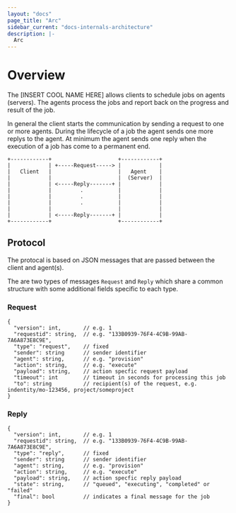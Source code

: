 ```yaml
---
layout: "docs"
page_title: "Arc"
sidebar_current: "docs-internals-architecture"
description: |-
  Arc
---
```



Overview
========
The [INSERT COOL NAME HERE] allows clients to schedule jobs on agents (servers).
The agents process the jobs and report back on the progress and result of the job.

In general the client starts the communication by sending a request to one or more agents.
During the lifecycle of a job the agent sends one more replys to the agent.
At minimum the agent sends one reply when the execution of a job has come to a permanent end.

```
+------------+                     +------------+
|            | +-----Request-----> |            |
|   Client   |                     |   Agent    |
|            |                     |  (Server)  |
|            | <-----Reply-------+ |            |
|            |         .           |            |
|            |         .           |            |
|            |         .           |            |
|            |                     |            |
|            | <-----Reply-------+ |            |
+------------+                     +------------+
```

Protocol
--------
The protocal is based on JSON messages that are passed between the client and agent(s).

The are two types of messages `Request` and `Reply` which share a common structure with some additional fields specific to each type.

### Request
```
{
  "version": int,       // e.g. 1
  "requestid": string,  // e.g. "133B0939-76F4-4C9B-99AB-7A6A873E8C9E",
  "type": "request",    // fixed
  "sender": string      // sender identifier
  "agent": string,      // e.g. "provision"
  "action": string,     // e.g. "execute"
  "payload": string,    // action specfic request payload
  "timeout": int        // timeout in seconds for processing this job
  "to": string          // recipient(s) of the request, e.g. indentity/mo-123456, project/someproject
}
```

### Reply

```
{
  "version": int,       // e.g. 1
  "requestid": string,  // e.g. "133B0939-76F4-4C9B-99AB-7A6A873E8C9E",
  "type": "reply",      // fixed
  "sender": string      // sender identifier
  "agent": string,      // e.g. "provision"
  "action": string,     // e.g. "execute"
  "payload": string,    // action specfic reply payload
  "state": string,      // "queued", "executing", "completed" or "failed"
  "final": bool         // indicates a final message for the job
}
```
